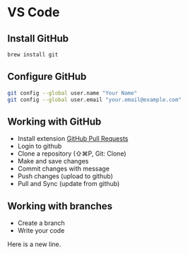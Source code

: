 # VS Code

## Install GitHub
```bash
brew install git
```

## Configure GitHub
```bash
git config --global user.name "Your Name"
git config --global user.email "your.email@example.com"
```


## Working with GitHub
* Install extension [GitHub Pull Requests]([url](https://marketplace.visualstudio.com/items?itemName=GitHub.vscode-pull-request-github))
* Login to github
* Clone a repository (⇧⌘P, Git: Clone)
* Make and save changes
* Commit changes with message
* Push changes (upload to github)
* Pull and Sync (update from github)

## Working with branches
* Create a branch
* Write your code

Here is a new line.
